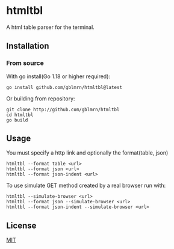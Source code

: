 # htmltbl
A html table parser for the terminal.

## Installation
### From source
With go install(Go 1.18 or higher required):

    go install github.com/gblmrn/htmltbl@latest

Or building from repository:

    git clone http://github.com/gblmrn/htmltbl
    cd htmltbl
    go build

## Usage
You must specify a http link and optionally the format(table, json)

    htmltbl --format table <url>
    htmltbl --format json <url>
    htmltbl --format json-indent <url>

To use simulate GET method created by a real browser run with:

    htmltbl --simulate-browser <url>
    htmltbl --format json --simulate-browser <url>
    htmltbl --format json-indent --simulate-browser <url>

## License
[MIT](https://github.com/gblmrn/htmltbl/raw/main/LICENSE)
